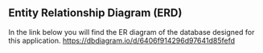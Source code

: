 ## Entity Relationship Diagram (ERD)
In the link below you will find the ER diagram of the database designed for this application. 
https://dbdiagram.io/d/6406f914296d97641d85fefd
